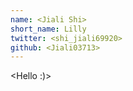 ```yaml
---
name: <Jiali Shi>
short_name: Lilly
twitter: <shi_jiali69920>
github: <Jiali03713>
---
```


**<Jiali>** <Hello :)>
